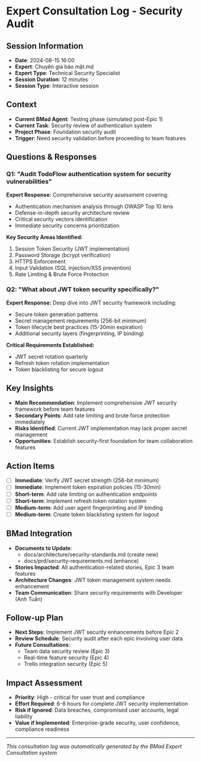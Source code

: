 # Expert Consultation Log - Security Audit

## Session Information
- **Date**: 2024-08-15 16:00
- **Expert**: Chuyên gia bảo mật.md
- **Expert Type**: Technical Security Specialist
- **Session Duration**: 12 minutes
- **Session Type**: Interactive session

## Context
- **Current BMad Agent**: Testing phase (simulated post-Epic 1)
- **Current Task**: Security review of authentication system
- **Project Phase**: Foundation security audit
- **Trigger**: Need security validation before proceeding to team features

## Questions & Responses

### Q1: "Audit TodoFlow authentication system for security vulnerabilities"

**Expert Response:**
Comprehensive security assessment covering:
- Authentication mechanism analysis through OWASP Top 10 lens
- Defense-in-depth security architecture review
- Critical security vectors identification
- Immediate security concerns prioritization

**Key Security Areas Identified:**
1. Session Token Security (JWT implementation)
2. Password Storage (bcrypt verification)
3. HTTPS Enforcement
4. Input Validation (SQL injection/XSS prevention)
5. Rate Limiting & Brute Force Protection

### Q2: "What about JWT token security specifically?"

**Expert Response:**
Deep dive into JWT security framework including:
- Secure token generation patterns
- Secret management requirements (256-bit minimum)
- Token lifecycle best practices (15-30min expiration)
- Additional security layers (fingerprinting, IP binding)

**Critical Requirements Established:**
- JWT secret rotation quarterly
- Refresh token rotation implementation
- Token blacklisting for secure logout

## Key Insights
- **Main Recommendation**: Implement comprehensive JWT security framework before team features
- **Secondary Points**: Add rate limiting and brute force protection immediately
- **Risks Identified**: Current JWT implementation may lack proper secret management
- **Opportunities**: Establish security-first foundation for team collaboration features

## Action Items
- [ ] **Immediate**: Verify JWT secret strength (256-bit minimum)
- [ ] **Immediate**: Implement token expiration policies (15-30min)
- [ ] **Short-term**: Add rate limiting on authentication endpoints
- [ ] **Short-term**: Implement refresh token rotation system
- [ ] **Medium-term**: Add user agent fingerprinting and IP binding
- [ ] **Medium-term**: Create token blacklisting system for logout

## BMad Integration
- **Documents to Update**: 
  - docs/architecture/security-standards.md (create new)
  - docs/prd/security-requirements.md (enhance)
- **Stories Impacted**: All authentication-related stories, Epic 3 team features
- **Architecture Changes**: JWT token management system needs enhancement
- **Team Communication**: Share security requirements with Developer (Anh Tuấn)

## Follow-up Plan
- **Next Steps**: Implement JWT security enhancements before Epic 2
- **Review Schedule**: Security audit after each epic involving user data
- **Future Consultations**: 
  - Team data security review (Epic 3)
  - Real-time feature security (Epic 4)
  - Trello integration security (Epic 5)

## Impact Assessment
- **Priority**: High - critical for user trust and compliance
- **Effort Required**: 6-8 hours for complete JWT security implementation
- **Risk if Ignored**: Data breaches, compromised user accounts, legal liability
- **Value if Implemented**: Enterprise-grade security, user confidence, compliance readiness

---
*This consultation log was automatically generated by the BMad Expert Consultation system*
